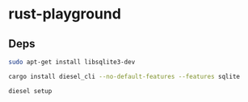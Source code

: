 # rust-playground

## Deps

```bash
sudo apt-get install libsqlite3-dev
```

```bash
cargo install diesel_cli --no-default-features --features sqlite
```

```bash
diesel setup
```